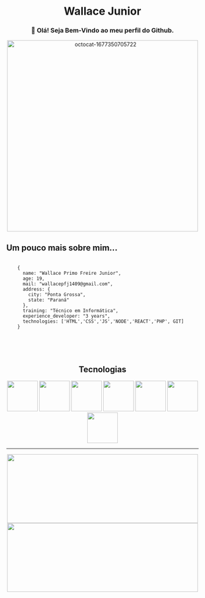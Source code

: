 <!--
**WallaceJunior14/WallaceJunior14** is a ✨ _special_ ✨ repository because its `README.md` (this file) appears on your GitHub profile.

Here are some ideas to get you started:

- 🔭 I’m currently working on ...
- 🌱 I’m currently learning ...
- 👯 I’m looking to collaborate on ...
- 🤔 I’m looking for help with ...
- 💬 Ask me about ...
- 📫 How to reach me: ...
- 😄 Pronouns: ...
- ⚡ Fun fact: ...
-->

<!-- HEADER -->
<h1 align="center">Wallace Junior</h1>
<h3 align="center">👋 Olá! Seja Bem-Vindo ao meu perfil do Github.</h3>
<div align="center">
  <img src='https://i.postimg.cc/bYtmbbTp/octocat-1677350705722.png' border='0' alt='octocat-1677350705722' height="500" width="500"/>
</div>

<!-- MAIN -->
<h2>Um pouco mais sobre mim...</h2>
<pre>
  <code>
    {
      name: "Wallace Primo Freire Junior",
      age: 19,  
      mail: "wallacepfj1409@gmail.com",
      address: {
        city: "Ponta Grossa",
        state: "Paraná"
      },
      training: "Técnico em Informática",
      experience_developer: "3 years",
      technologies: ['HTML','CSS','JS','NODE','REACT','PHP', GIT]
    }
  </code>
</pre>
<br><br>

<h2 align="center">Tecnologias</h2>
<div align="center">
  <img src="https://cdn.jsdelivr.net/gh/devicons/devicon/icons/html5/html5-plain-wordmark.svg" height="80" width="80"/>
  <img src="https://cdn.jsdelivr.net/gh/devicons/devicon/icons/css3/css3-original.svg" height="80" width="80"/>
  <img src="https://cdn.jsdelivr.net/gh/devicons/devicon/icons/javascript/javascript-plain.svg" height="80" width="80"/>
  <img src="https://cdn.jsdelivr.net/gh/devicons/devicon/icons/nodejs/nodejs-original.svg" height="80" width="80"/>
  <img src="https://cdn.jsdelivr.net/gh/devicons/devicon/icons/react/react-original.svg" height="80" width="80"/>
  <img src="https://cdn.jsdelivr.net/gh/devicons/devicon/icons/php/php-plain.svg" height="80" width="80"/>
  <img src="https://cdn.jsdelivr.net/gh/devicons/devicon/icons/git/git-original.svg" height="80" width="80"/>
</div>

<hr>

<div align="center">
  <a href="https://github.com/WallaceJunior14">
    <img height="180" width="500" src="https://github-readme-stats.vercel.app/api/top-langs/?username=WallaceJunior14&layout=compact&langs_count=7&theme=dracula"/>
    <img height="180" width="500" src="https://github-readme-stats.vercel.app/api?username=WallaceJunior14&show_icons=true&theme=dracula&include_all_commits=true&count_private=true"/>
  </a>
</div>

